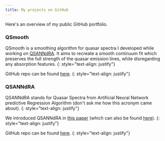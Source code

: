 ```yaml
---
title: My projects on GitHub
---
```


Here's an overview of my public GitHub portfolio.

### QSmooth

QSmooth is a smoothing algorithm for quasar spectra I developed while working on [QSANNdRA](https://academic.oup.com/mnras/article-abstract/493/3/4256/5741730?redirectedFrom=fulltext). It aims to recreate a smooth continuum fit which preserves the full strength of the quasar emission lines, while disregarding any absorption features.
{: style="text-align: justify"}

GitHub repo can be found [here](https://github.com/DominikaDu/QSmooth).
{: style="text-align: justify"}

### QSANNdRA

QSANNdRA stands for Quasar Spectra from Artificial Neural Network predictive Regression Algorithm (don't ask me how this acronym came about).
{: style="text-align: justify"}

We introduced QSANNdRA in [this paper](https://academic.oup.com/mnras/article-abstract/493/3/4256/5741730?redirectedFrom=fulltext) (which can also be found [here](https://arxiv.org/abs/1912.01050)).
{: style="text-align: justify"}

GitHub repo can be found [here](https://github.com/DominikaDu/QSANNdRA).
{: style="text-align: justify"}

